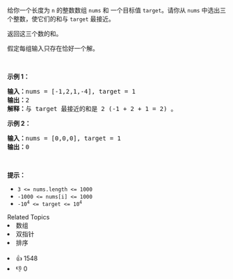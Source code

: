 <p>给你一个长度为 <code>n</code> 的整数数组&nbsp;<code>nums</code><em>&nbsp;</em>和 一个目标值&nbsp;<code>target</code>。请你从 <code>nums</code><em> </em>中选出三个整数，使它们的和与&nbsp;<code>target</code>&nbsp;最接近。</p>

<p>返回这三个数的和。</p>

<p>假定每组输入只存在恰好一个解。</p>

<p>&nbsp;</p>

<p><strong>示例 1：</strong></p>

<pre>
<strong>输入：</strong>nums = [-1,2,1,-4], target = 1
<strong>输出：</strong>2
<strong>解释：</strong>与 target 最接近的和是 2 (-1 + 2 + 1 = 2) 。
</pre>

<p><strong>示例 2：</strong></p>

<pre>
<strong>输入：</strong>nums = [0,0,0], target = 1
<strong>输出：</strong>0
</pre>

<p>&nbsp;</p>

<p><strong>提示：</strong></p>

<ul> 
 <li><code>3 &lt;= nums.length &lt;= 1000</code></li> 
 <li><code>-1000 &lt;= nums[i] &lt;= 1000</code></li> 
 <li><code>-10<sup>4</sup> &lt;= target &lt;= 10<sup>4</sup></code></li> 
</ul>

<div><div>Related Topics</div><div><li>数组</li><li>双指针</li><li>排序</li></div></div><br><div><li>👍 1548</li><li>👎 0</li></div>